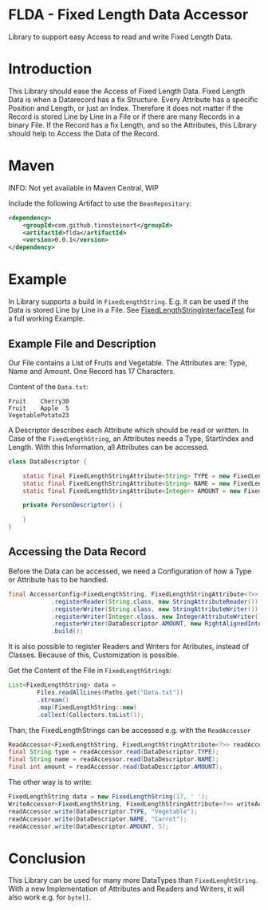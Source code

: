FLDA - Fixed Length Data Accessor
=================================

Library to support easy Access to read and write Fixed Length Data.


# Introduction
This Library should ease the Access of Fixed Length Data. Fixed
 Length Data is when a Datarecord has a fix Structure. Every Attribute
 has a specific Position and Length, or just an Index. Therefore it
 does not matter if the Record is stored Line by Line in a File
 or if there are many Records in a binary File. If the Record has
 a fix Length, and so the Attributes, this Library should help to
 Access the Data of the Record.

# Maven
INFO: Not yet available in Maven Central, WIP

Include the following Artifact to use the `BeanRepository`:
```xml
<dependency>
    <groupId>com.github.tinosteinort</groupId>
    <artifactId>flda</artifactId>
    <version>0.0.1</version>
</dependency>
```

# Example
In Library supports a build in `FixedLengthString`. E.g. it can be 
 used if the Data is stored Line by Line in a File. See
 [FixedLengthStringInterfaceTest](src/test/java/com/github/tinosteinort/flda/interfaces/fixedlengthstring/fullexample/FixedLengthStringInterfaceTest.java)
 for a full working Example.

## Example File and Description
Our File contains a List of Fruits and Vegetable. The Attributes are:
 Type, Name and Amount. One Record has 17 Characters.
 
Content of the `Data.txt`:
```
Fruit    Cherry30
Fruit    Apple  5
VegetablePotato23
```

A Descriptor describes each Attribute which should be read or written.
 In Case of the `FixedLengthString`, an Attributes needs a Type, StartIndex
 and Length. With this Information, all Attributes can be accessed.
```java
class DataDescriptor {

    static final FixedLengthStringAttribute<String> TYPE = new FixedLengthStringAttribute<>(String.class, 0, 9);
    static final FixedLengthStringAttribute<String> NAME = new FixedLengthStringAttribute<>(String.class, 9, 6);
    static final FixedLengthStringAttribute<Integer> AMOUNT = new FixedLengthStringAttribute<>(Integer.class, 15, 2);

    private PersonDescriptor() {

    }
}
```

## Accessing the Data Record
Before the Data can be accessed, we need a Configuration of how a
 Type or Attribute has to be handled.
```java
final AccessorConfig<FixedLengthString, FixedLengthStringAttribute<?>> config = new AccessorConfigBuilder<FixedLengthString, FixedLengthStringAttribute<?>>()
            .registerReader(String.class, new StringAttributeReader())
            .registerWriter(String.class, new StringAttributeWriter())
            .registerWriter(Integer.class, new IntegerAttributeWriter())
            .registerWriter(DataDescriptor.AMOUNT, new RightAlignedIntegerAttributeReader())
            .build();
```
It is also possible to register Readers and Writers for Atributes, instead of Classes.
 Because of this, Customization is possible.

Get the Content of the File in `FixedLengthString`s:
```java
List<FixedLengthString> data = 
        Files.readAllLines(Paths.get("Data.txt"))
        .stream()
        .map(FixedLengthString::new)
        .collect(Collectors.toList());
```

Than, the FixedLengthStrings can be accessed e.g. with the `ReadAccessor`
```java
ReadAccessor<FixedLengthString, FixedLengthStringAttribute<?>> readAccessor = new ReadAccessor<>(config, data)
final String type = readAccessor.read(DataDescriptor.TYPE);
final String name = readAccessor.read(DataDescriptor.NAME);
final int amount = readAccessor.read(DataDescriptor.AMOUNT);
```

The other way is to write:
```java
FixedLengthString data = new FixedLengthString(17, ' ');
WriteAccessor<FixedLengthString, FixedLengthStringAttribute<?>> writeAccessor = new WriteAccessor<>(config, data)
readAccessor.write(DataDescriptor.TYPE, "Vegetable");
readAccessor.write(DataDescriptor.NAME, "Carrot");
readAccessor.write(DataDescriptor.AMOUNT, 5);
```

# Conclusion
This Library can be used for many more DataTypes than `FixedLenghtString`.
 With a new Implementation of Attributes and Readers and Writers, it will
 also work e.g. for `byte[]`. 